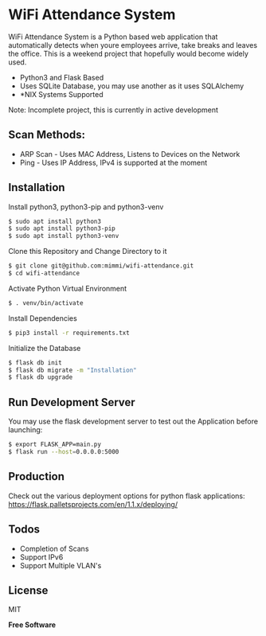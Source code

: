 # WiFi Attendance System

WiFi Attendance System is a Python based web application that automatically detects when youre employees arrive, take breaks and leaves the office. This is a weekend project that hopefully would become widely used.

  - Python3 and Flask Based
  - Uses SQLite Database, you may use another as it uses SQLAlchemy
  - *NIX Systems Supported
  
Note: Incomplete project, this is currently in active development

## Scan Methods:

  - ARP Scan - Uses MAC Address, Listens to Devices on the Network
  - Ping - Uses IP Address, IPv4 is supported at the moment

## Installation

Install python3, python3-pip and python3-venv
```sh
$ sudo apt install python3
$ sudo apt install python3-pip
$ sudo apt install python3-venv
```
Clone this Repository and Change Directory to it
```sh
$ git clone git@github.com:mimmi/wifi-attendance.git
$ cd wifi-attendance
```
Activate Python Virtual Environment
```sh
$ . venv/bin/activate
```
Install Dependencies
```sh
$ pip3 install -r requirements.txt
```
Initialize the Database
```sh
$ flask db init
$ flask db migrate -m "Installation"
$ flask db upgrade
```

## Run Development Server
You may use the flask development server to test out the Application before launching:
```sh
$ export FLASK_APP=main.py
$ flask run --host=0.0.0.0:5000
```

## Production

Check out the various deployment options for python flask applications: https://flask.palletsprojects.com/en/1.1.x/deploying/

## Todos

 - Completion of Scans
 - Support IPv6
 - Support Multiple VLAN's

## License

MIT

**Free Software**
